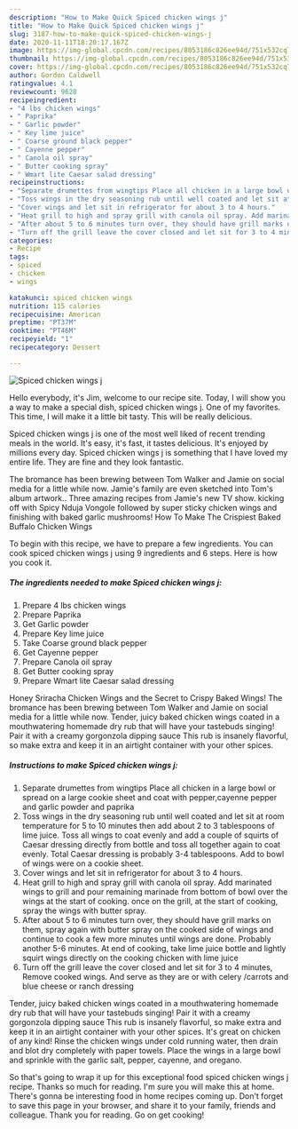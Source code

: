 ```yaml
---
description: "How to Make Quick Spiced chicken wings j"
title: "How to Make Quick Spiced chicken wings j"
slug: 3187-how-to-make-quick-spiced-chicken-wings-j
date: 2020-11-11T18:20:17.167Z
image: https://img-global.cpcdn.com/recipes/8053186c826ee94d/751x532cq70/spiced-chicken-wings-j-recipe-main-photo.jpg
thumbnail: https://img-global.cpcdn.com/recipes/8053186c826ee94d/751x532cq70/spiced-chicken-wings-j-recipe-main-photo.jpg
cover: https://img-global.cpcdn.com/recipes/8053186c826ee94d/751x532cq70/spiced-chicken-wings-j-recipe-main-photo.jpg
author: Gordon Caldwell
ratingvalue: 4.1
reviewcount: 9628
recipeingredient:
- "4 lbs chicken wings"
- " Paprika"
- " Garlic powder"
- " Key lime juice"
- " Coarse ground black pepper"
- " Cayenne pepper"
- " Canola oil spray"
- " Butter cooking spray"
- " Wmart lite Caesar salad dressing"
recipeinstructions:
- "Separate drumettes from wingtips Place all chicken in a large bowl or spread on a large cookie sheet and coat with pepper,cayenne pepper and garlic powder and paprika"
- "Toss wings in the dry seasoning rub until well coated and let sit at room temperature for 5 to 10 minutes then add about 2 to 3 tablespoons of lime juice. Toss all wings to coat evenly and add a couple of squirts of Caesar dressing directly from bottle and toss all together again to coat evenly. Total Caesar dressing is probably 3-4 tablespoons. Add to bowl of wings were on a cookie sheet."
- "Cover wings and let sit in refrigerator for about 3 to 4 hours."
- "Heat grill to high and spray grill with canola oil spray. Add marinated wings to grill and pour remaining marinade from bottom of bowl over the wings at the start of cooking. once on the grill, at the start of cooking, spray the wings with butter spray."
- "After about 5 to 6 minutes turn over, they should have grill marks on them, spray again with butter spray on the cooked side of wings and continue to cook a few more minutes until wings are done. Probably another 5-6 minutes. At end of cooking, take lime juice bottle and lightly squirt wings directly on the cooking chicken with lime juice"
- "Turn off the grill leave the cover closed and let sit for 3 to 4 minutes, Remove cooked wings. And serve as they are or with celery /carrots and blue cheese or ranch dressing"
categories:
- Recipe
tags:
- spiced
- chicken
- wings

katakunci: spiced chicken wings 
nutrition: 115 calories
recipecuisine: American
preptime: "PT37M"
cooktime: "PT46M"
recipeyield: "1"
recipecategory: Dessert

---
```



![Spiced chicken wings j](https://img-global.cpcdn.com/recipes/8053186c826ee94d/751x532cq70/spiced-chicken-wings-j-recipe-main-photo.jpg)

Hello everybody, it's Jim, welcome to our recipe site. Today, I will show you a way to make a special dish, spiced chicken wings j. One of my favorites. This time, I will make it a little bit tasty. This will be really delicious.

Spiced chicken wings j is one of the most well liked of recent trending meals in the world. It's easy, it's fast, it tastes delicious. It's enjoyed by millions every day. Spiced chicken wings j is something that I have loved my entire life. They are fine and they look fantastic.

The bromance has been brewing between Tom Walker and Jamie on social media for a little while now. Jamie&#39;s family are even sketched into Tom&#39;s album artwork.. Three amazing recipes from Jamie&#39;s new TV show. kicking off with Spicy Nduja Vongole followed by super sticky chicken wings and finishing with baked garlic mushrooms! How To Make The Crispiest Baked Buffalo Chicken Wings


To begin with this recipe, we have to prepare a few ingredients. You can cook spiced chicken wings j using 9 ingredients and 6 steps. Here is how you cook it.

<!--inarticleads1-->

##### The ingredients needed to make Spiced chicken wings j:

1. Prepare 4 lbs chicken wings
1. Prepare  Paprika
1. Get  Garlic powder
1. Prepare  Key lime juice
1. Take  Coarse ground black pepper
1. Get  Cayenne pepper
1. Prepare  Canola oil spray
1. Get  Butter cooking spray
1. Prepare  Wmart lite Caesar salad dressing


Honey Sriracha Chicken Wings and the Secret to Crispy Baked Wings! The bromance has been brewing between Tom Walker and Jamie on social media for a little while now. Tender, juicy baked chicken wings coated in a mouthwatering homemade dry rub that will have your tastebuds singing! Pair it with a creamy gorgonzola dipping sauce This rub is insanely flavorful, so make extra and keep it in an airtight container with your other spices. 

<!--inarticleads2-->

##### Instructions to make Spiced chicken wings j:

1. Separate drumettes from wingtips Place all chicken in a large bowl or spread on a large cookie sheet and coat with pepper,cayenne pepper and garlic powder and paprika
1. Toss wings in the dry seasoning rub until well coated and let sit at room temperature for 5 to 10 minutes then add about 2 to 3 tablespoons of lime juice. Toss all wings to coat evenly and add a couple of squirts of Caesar dressing directly from bottle and toss all together again to coat evenly. Total Caesar dressing is probably 3-4 tablespoons. Add to bowl of wings were on a cookie sheet.
1. Cover wings and let sit in refrigerator for about 3 to 4 hours.
1. Heat grill to high and spray grill with canola oil spray. Add marinated wings to grill and pour remaining marinade from bottom of bowl over the wings at the start of cooking. once on the grill, at the start of cooking, spray the wings with butter spray.
1. After about 5 to 6 minutes turn over, they should have grill marks on them, spray again with butter spray on the cooked side of wings and continue to cook a few more minutes until wings are done. Probably another 5-6 minutes. At end of cooking, take lime juice bottle and lightly squirt wings directly on the cooking chicken with lime juice
1. Turn off the grill leave the cover closed and let sit for 3 to 4 minutes, Remove cooked wings. And serve as they are or with celery /carrots and blue cheese or ranch dressing


Tender, juicy baked chicken wings coated in a mouthwatering homemade dry rub that will have your tastebuds singing! Pair it with a creamy gorgonzola dipping sauce This rub is insanely flavorful, so make extra and keep it in an airtight container with your other spices. It&#39;s great on chicken of any kind! Rinse the chicken wings under cold running water, then drain and blot dry completely with paper towels. Place the wings in a large bowl and sprinkle with the garlic salt, pepper, cayenne, and oregano. 

So that's going to wrap it up for this exceptional food spiced chicken wings j recipe. Thanks so much for reading. I'm sure you will make this at home. There's gonna be interesting food in home recipes coming up. Don't forget to save this page in your browser, and share it to your family, friends and colleague. Thank you for reading. Go on get cooking!
